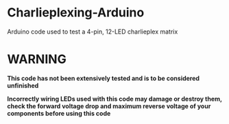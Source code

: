 # Charlieplexing-Arduino
Arduino code used to test a 4-pin, 12-LED charlieplex matrix
# WARNING
**This code has not been extensively tested and is to be considered unfinished**

**Incorrectly wiring LEDs used with this code may damage or destroy them, check the forward voltage drop and maximum reverse voltage of your components before using this code**
